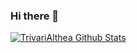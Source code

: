 ### Hi there 👋

<a href="https://shattereddisk.github.io/rickroll/rickroll.mp4"><img align="left " alt="TrivariAlthea Github Stats" src="https://github-readme-stats.vercel.app/api?username=trivarialthea&show_icons=true&title_color=fff&icon_color=3FB950&text_color=9f9f9f&bg_color=151515" /></a>

<!--
**SkyCZ/SkyCZ** is a ✨ _special_ ✨ repository because its `README.md` (this file) appears on your GitHub profile.

Here are some ideas to get you started:

- 🔭 I’m currently working on ...
- 🌱 I’m currently learning ...
- 👯 I’m looking to collaborate on ...
- 🤔 I’m looking for help with ...
- 💬 Ask me about ...
- 📫 How to reach me: ...
- 😄 Pronouns: ...
- ⚡ Fun fact: ...
-->
